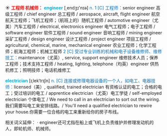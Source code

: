☀ <font color="red">**工程师 机械师：**</font>
<font color="sky blue">**engineer**</font> [͵endӡɪ'nɪə] 
<font color="#0070c0">n. 1 [C] 工程师：</font>senior engineer 高级工程师 / chief engineer 总工程师 / aerospace, aircraft, flight engineer 航空航天工程师；飞机工程师；（航班上的）随机工程师 / automotive engineer（尤美）汽车工程师 / electrical, electronics engineer 电气工程师；电子工程师 / software engineer 软件工程师 / sound engineer 音响工程师 / mining engineer 采矿工程师 / design engineer 设计工程师 / project engineer 项目工程师 / agricultural, chemical, marine, mechanical engineer 农业工程师；化学工程师；航海工程师；机械工程师 <font color="#0070c0">2 [C] 受过专业训练的机械和电子设备维修师、维修技工：</font>maintenance（尤英）, service, support engineer 维修技术人员；保养工程师；技术支持工程师 / heating, lighting, telephone（均英）engineer 供热机修工；照明技师；电话机维修工
           
<font color="sky blue">**electrician**</font> [ɪˌlekˈtrɪʃn]
<font color="#0070c0">n. [C] 连接或修理电器设备的一个人，如电工、电器技师：</font>licensed（美）, qualified, trained electrician 有资格认证的电工；合格的电工；受过培训的电工 / apprentice electrician（尤英）电工学徒 / self-employed electrician 个体电工 / We need to call in an electrician to sort out the wiring. 我们需要叫电工来安排线路。/ You'll need a qualified electrician to rewire your house.你需要一位合格的电工来重新给你的房子布线。

相关词义延伸：
· engineer还可尤指在船上或飞机上负责维护并修理发动机的人，即轮机师、机械师。
